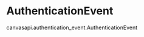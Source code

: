 # AuthenticationEvent

<div class="autoclass" members="">

canvasapi.authentication_event.AuthenticationEvent

</div>
